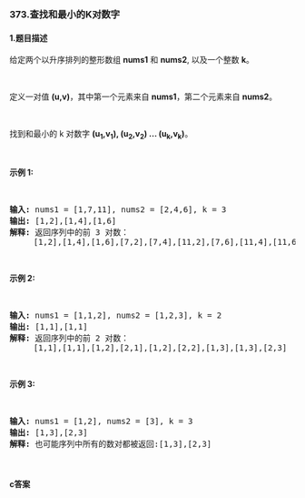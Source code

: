 ### 373.查找和最小的K对数字

#### 1.题目描述

<p>给定两个以升序排列的整形数组 <strong>nums1</strong> 和 <strong>nums2</strong>, 以及一个整数 <strong>k</strong>。</p><br/><p>定义一对值&nbsp;<strong>(u,v)</strong>，其中第一个元素来自&nbsp;<strong>nums1</strong>，第二个元素来自 <strong>nums2</strong>。</p><br/><p>找到和最小的 k 对数字&nbsp;<strong>(u<sub>1</sub>,v<sub>1</sub>), (u<sub>2</sub>,v<sub>2</sub>) ... (u<sub>k</sub>,v<sub>k</sub>)</strong>。</p><br/><p><strong>示例 1:</strong></p><br/><pre><strong>输入:</strong> nums1 = [1,7,11], nums2 = [2,4,6], k = 3<br/><strong>输出:</strong> [1,2],[1,4],[1,6]<br/><strong>解释: </strong>返回序列中的前 3 对数：<br/>     [1,2],[1,4],[1,6],[7,2],[7,4],[11,2],[7,6],[11,4],[11,6]<br/></pre><br/><p><strong>示例 2:</strong></p><br/><pre><strong>输入: </strong>nums1 = [1,1,2], nums2 = [1,2,3], k = 2<br/><strong>输出: </strong>[1,1],[1,1]<br/><strong>解释: </strong>返回序列中的前 2 对数：<br/>&nbsp;    [1,1],[1,1],[1,2],[2,1],[1,2],[2,2],[1,3],[1,3],[2,3]<br/></pre><br/><p><strong>示例 3:</strong></p><br/><pre><strong>输入: </strong>nums1 = [1,2], nums2 = [3], k = 3 <br/><strong>输出:</strong> [1,3],[2,3]<br/><strong>解释: </strong>也可能序列中所有的数对都被返回:[1,3],[2,3]<br/></pre><br/>

#### c答案

```c

